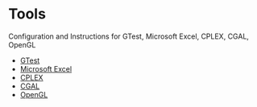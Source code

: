 # Tools
Configuration and Instructions for GTest, Microsoft Excel, CPLEX, CGAL, OpenGL

- <a href="https://deweymao.github.io/tool/2018/02/06/gtest.html" target="_blank"> GTest </a>
- <a href="https://deweymao.github.io/tool/2018/02/02/microsoft_excel.html" target="_blank"> Microsoft Excel </a>
- <a href="https://deweymao.github.io/tool/2018/02/02/cplex.html" target="_blank"> CPLEX </a>
- <a href="https://deweymao.github.io/tool/2018/01/16/2d_cgal.html" target="_blank"> CGAL </a>
- <a href="https://deweymao.github.io/tool/2018/02/02/opengl.html" target="_blank"> OpenGL </a>